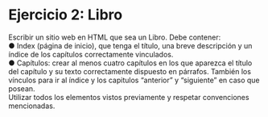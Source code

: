 # Ejercicio 2: Libro
Escribir un sitio web en HTML que sea un Libro. Debe contener: <br> 
● Index (página de inicio), que tenga el título, una breve descripción y un índice de los capítulos correctamente vinculados. <br>
● Capítulos: crear al menos cuatro capítulos en los que aparezca el título del capítulo y su texto correctamente dispuesto en párrafos. 
También los vínculos para ir al índice y los capitulos “anterior” y “siguiente” en caso que posean. <br>
Utilizar todos los elementos vistos previamente y respetar convenciones mencionadas.
